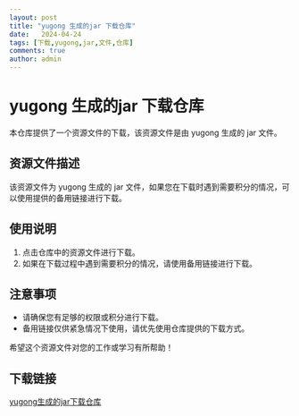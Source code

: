 ```yaml
---
layout: post
title: "yugong 生成的jar 下载仓库"
date:   2024-04-24
tags: [下载,yugong,jar,文件,仓库]
comments: true
author: admin
---
```

# yugong 生成的jar 下载仓库

本仓库提供了一个资源文件的下载，该资源文件是由 yugong 生成的 jar 文件。

## 资源文件描述

该资源文件为 yugong 生成的 jar 文件，如果您在下载时遇到需要积分的情况，可以使用提供的备用链接进行下载。

## 使用说明

1. 点击仓库中的资源文件进行下载。
2. 如果在下载过程中遇到需要积分的情况，请使用备用链接进行下载。

## 注意事项

- 请确保您有足够的权限或积分进行下载。
- 备用链接仅供紧急情况下使用，请优先使用仓库提供的下载方式。

希望这个资源文件对您的工作或学习有所帮助！

## 下载链接

[yugong生成的jar下载仓库](https://pan.quark.cn/s/b2aea6908ba1)